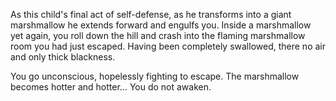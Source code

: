 As this child's final act of self-defense, as he transforms into a giant marshmallow he extends forward and engulfs you.
Inside a marshmallow yet again, you roll down the hill and crash into the flaming marshmallow room you had just escaped.
Having been completely swallowed, there no air and only thick blackness.

You go unconscious, hopelessly fighting to escape.  The marshmallow becomes hotter and hotter... 
You do not awaken. 